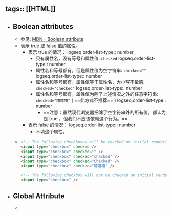 tags:: [[HTML]]
---

- ## Boolean attributes
	- 参见: [MDN - Boolean attribute](https://developer.mozilla.org/en-US/docs/Glossary/Boolean/HTML)
	- 表示 true 或 false 值的属性。
		- 表示 true 的情况：
		  logseq.order-list-type:: number
			- 只有属性名，没有等号和属性值: `checked`
			  logseq.order-list-type:: number
			- 属性名和等号都有，但是属性值为空字符串: `checked=""`
			  logseq.order-list-type:: number
			- 属性名和等号都有，属性值等于属性名，大小写不敏感: `checked="checked"`
			  logseq.order-list-type:: number
			- 属性名和等号都有，属性值为除了上述情况之外的任意字符串: `checked="嘻嘻嘻"` ( ==此方式不推荐== )
			  logseq.order-list-type:: number
				- ==注意：虽然现代浏览器把除了空字符串外的所有值，都认为是 true ，但我们不应该依赖这个行为。==
		- 表示  false 的情况：
		  logseq.order-list-type:: number
			- 不填这个属性。
	- ``` html
	  <!-- The following checkboxes will be checked on initial rendering -->
	  <input type="checkbox" checked />
	  <input type="checkbox" checked="" />
	  <input type="checkbox" checked="checked" />
	  <input type="checkbox" checked="Checked" />
	  <input type="checkbox" checked="嘻嘻嘻" />
	  
	  <!-- The following checkbox will not be checked on initial rendering -->
	  <input type="checkbox" />
	  ```
- ## Global Attribute
	-